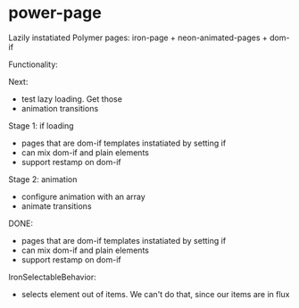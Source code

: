 # power-page
Lazily instatiated Polymer pages: iron-page + neon-animated-pages + dom-if

Functionality:

Next:
- test lazy loading. Get those <link rel="import" in the demo>
- animation transitions

Stage 1: if loading
- pages that are dom-if templates instatiated by setting if
- can mix dom-if and plain elements
- support restamp on dom-if

Stage 2: animation
- configure animation with an array
- animate transitions

DONE:
- pages that are dom-if templates instatiated by setting if
- can mix dom-if and plain elements
- support restamp on dom-if


IronSelectableBehavior:
- selects element out of items. We can't do that, since our items are in flux
